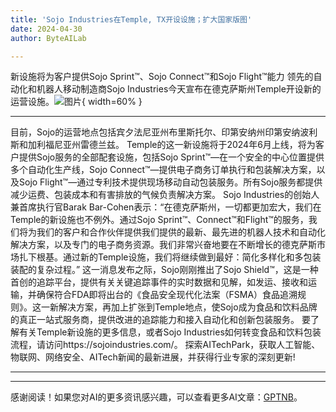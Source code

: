 ```yaml
---
title: 'Sojo Industries在Temple, TX开设设施；扩大国家版图'
date: 2024-04-30
author: ByteAILab

---
```


新设施将为客户提供Sojo Sprint™、Sojo Connect™和Sojo Flight™能力
领先的自动化和机器人移动制造商Sojo Industries今天宣布在德克萨斯州Temple开设新的运营设施。![图片](https://ai-techpark.com/wp-content/uploads/2024/04/Sojo-Ind-960x540.jpg){ width=60% }

---
目前，Sojo的运营地点包括宾夕法尼亚州布里斯托尔、印第安纳州印第安纳波利斯和加利福尼亚州雷德兰兹。
Temple的这一新设施将于2024年6月上线，将为客户提供Sojo服务的全部配套设施，包括Sojo Sprint™—在一个安全的中心位置提供多个自动化生产线，Sojo Connect™—提供电子商务订单执行和包装解决方案，以及Sojo Flight™—通过专利技术提供现场移动自动包装服务。所有Sojo服务都提供减少运费、包装成本和有害排放的气候负责解决方案。
Sojo Industries的创始人兼首席执行官Barak Bar-Cohen表示：“在德克萨斯州，一切都更加宏大，我们在Temple的新设施也不例外。通过Sojo Sprint™、Connect™和Flight™的服务，我们将为我们的客户和合作伙伴提供我们提供的最新、最先进的机器人技术和自动化解决方案，以及专门的电子商务资源。我们非常兴奋地要在不断增长的德克萨斯市场扎下根基。通过新的Temple设施，我们将继续做到最好：简化多样化和多包装装配的复杂过程。”
这一消息发布之际，Sojo刚刚推出了Sojo Shield™，这是一种首创的追踪平台，提供有关关键追踪事件的实时数据和见解，如发运、接收和运输，并确保符合FDA即将出台的《食品安全现代化法案（FSMA）食品追溯规则》。这一新解决方案，再加上扩张到Temple地点，使Sojo成为食品和饮料品牌的真正一站式服务商，提供改进的追踪能力和接入自动化和创新包装服务。
要了解有关Temple新设施的更多信息，或者Sojo Industries如何转变食品和饮料包装流程，请访问https://sojoindustries.com/。
探索AITechPark，获取人工智能、物联网、网络安全、AITech新闻的最新进展，并获得行业专家的深刻更新!

---
---
感谢阅读！如果您对AI的更多资讯感兴趣，可以查看更多AI文章：[GPTNB](https://gptnb.com)。